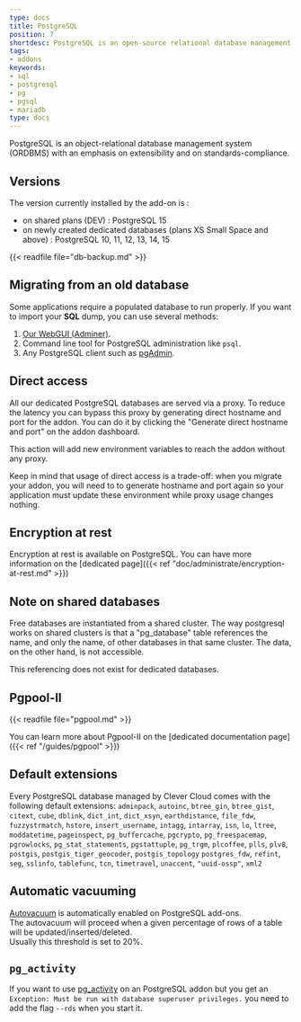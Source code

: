 ```yaml
---
type: docs
title: PostgreSQL
position: 7
shortdesc: PostgreSQL is an open-source relational database management system (RDBMS).
tags:
- addons
keywords:
- sql
- postgresql
- pg
- pgsql
- mariadb
type: docs
---
```


PostgreSQL is an object-relational database management system (ORDBMS) with an emphasis on extensibility
and on standards-compliance.

## Versions

The version currently installed by the add-on is :

- on shared plans (DEV) : PostgreSQL 15
- on newly created dedicated databases (plans XS Small Space and above) : PostgreSQL 10, 11, 12, 13, 14, 15

{{< readfile file="db-backup.md" >}}

## Migrating from an old database

Some applications require a populated database to run properly.
If you want to import your **SQL** dump, you can use several methods:

1. [Our WebGUI (Adminer)](https://dbms-adminer.clever-cloud.com/).
2. Command line tool for PostgreSQL administration like `psql`.
3. Any PostgreSQL client such as [pgAdmin](https://www.pgadmin.org/).


## Direct access

All our dedicated PostgreSQL databases are served via a proxy. To reduce the latency you can bypass this proxy by generating direct hostname and port for the addon. You can do it by clicking the "Generate direct hostname and port" on the addon dashboard.

This action will add new environment variables to reach the addon without any proxy.

Keep in mind that usage of direct access is a trade-off: when you migrate your addon, you will need to to generate hostname and port again so your application must update these environment while proxy usage changes nothing.

## Encryption at rest

Encryption at rest is available on PostgreSQL. You can have more information on the [dedicated page]({{< ref "doc/administrate/encryption-at-rest.md" >}})

## Note on shared databases

Free databases are instantiated from a shared cluster. The way postgresql works on shared clusters is that a "pg_database" table references the name, and only the name, of other databases in that same cluster. The data, on the other hand, is not accessible.

This referencing does not exist for dedicated databases.

## Pgpool-II

{{< readfile file="pgpool.md" >}}

You can learn more about Pgpool-II on the [dedicated documentation page]({{< ref "/guides/pgpool" >}})

## Default extensions

Every PostgreSQL database managed by Clever Cloud comes with the following default extensions:
`adminpack`,
`autoinc`,
`btree_gin`,
`btree_gist`,
`citext`,
`cube`,
`dblink`,
`dict_int`,
`dict_xsyn`,
`earthdistance`,
`file_fdw`,
`fuzzystrmatch`,
`hstore`,
`insert_username`,
`intagg`,
`intarray`,
`isn`,
`lo`,
`ltree`,
`moddatetime`,
`pageinspect`,
`pg_buffercache`,
`pgcrypto`,
`pg_freespacemap`,
`pgrowlocks`,
`pg_stat_statements`,
`pgstattuple`,
`pg_trgm`,
`plcoffee`,
`plls`,
`plv8`,
`postgis`,
`postgis_tiger_geocoder`,
`postgis_topology`
`postgres_fdw`,
`refint`,
`seg`,
`sslinfo`,
`tablefunc`,
`tcn`,
`timetravel`,
`unaccent`,
`"uuid-ossp"`,
`xml2`

## Automatic vacuuming

[Autovacuum](https://www.postgresql.org/docs/current/routine-vacuuming.html) is automatically enabled on PostgreSQL add-ons.  
The autovacuum will proceed when a given percentage of rows of a table will be updated/inserted/deleted.  
Usually this threshold is set to 20%.

## `pg_activity`

If you want to use [pg_activity](https://github.com/dalibo/pg_activity) on an PostgreSQL addon but you get an `Exception: Must be run with database superuser privileges.` you need to add the flag `--rds` when you start it.  

